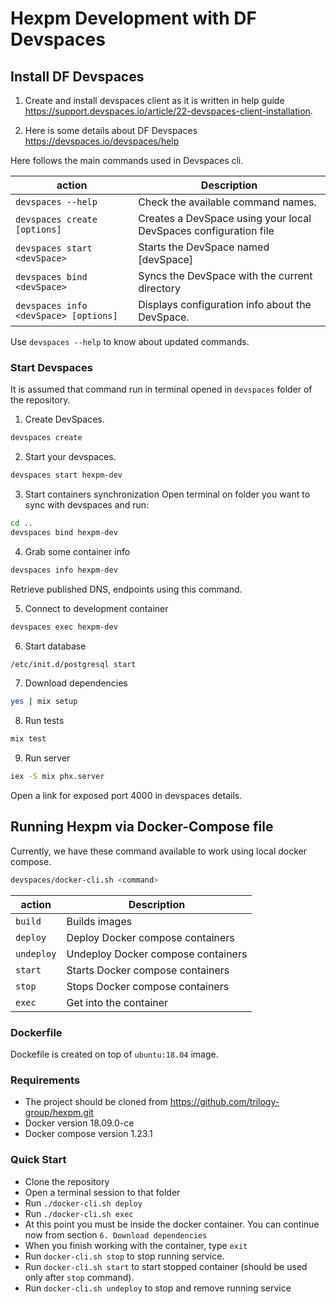 # Hexpm Development with DF Devspaces

## Install DF Devspaces

1. Create and install devspaces client as it is written in help guide https://support.devspaces.io/article/22-devspaces-client-installation.

2. Here is some details about DF Devspaces https://devspaces.io/devspaces/help

Here follows the main commands used in Devspaces cli. 

|action   |Description                                                                                   |
|---------|----------------------------------------------------------------------------------------------|
|`devspaces --help`                    |Check the available command names.                               |
|`devspaces create [options]`          |Creates a DevSpace using your local DevSpaces configuration file |
|`devspaces start <devSpace>`          |Starts the DevSpace named \[devSpace\]                           |
|`devspaces bind <devSpace>`           |Syncs the DevSpace with the current directory                    |
|`devspaces info <devSpace> [options]` |Displays configuration info about the DevSpace.                  |

Use `devspaces --help` to know about updated commands.


### Start Devspaces 

It is assumed that command run in terminal opened in `devspaces` folder of the repository.

1.  Create DevSpaces.

```bash
devspaces create
```

2. Start your devspaces.
```bash
devspaces start hexpm-dev
```

3. Start containers synchronization
Open terminal on folder you want to sync with devspaces and run:

```bash
cd ..
devspaces bind hexpm-dev
```
4. Grab some container info

```bash
devspaces info hexpm-dev
```

Retrieve published DNS, endpoints using this command.

5. Connect to development container

```bash
devspaces exec hexpm-dev
```

6. Start database

```bash
/etc/init.d/postgresql start
```

7. Download dependencies
```bash
yes | mix setup 
```

8. Run tests
```bash
mix test
```

9. Run server
```bash
iex -S mix phx.server
```

Open a link for exposed port 4000 in devspaces details.

## Running Hexpm via Docker-Compose file

Currently, we have these command available to work using local docker compose.

```bash
devspaces/docker-cli.sh <command>
```

|action    |Description                                                               |
|----------|--------------------------------------------------------------------------|
|`build`   |Builds images                                                             |                                      
|`deploy`  |Deploy Docker compose containers                                          |
|`undeploy`|Undeploy Docker compose containers                                        |
|`start`   |Starts Docker compose containers                                          |
|`stop`    |Stops Docker compose containers                                           |
|`exec`    |Get into the container                                                    |


### Dockerfile
 Dockefile is created on top of `ubuntu:18.04` image.

### Requirements
 - The project should be cloned from https://github.com/trilogy-group/hexpm.git
 - Docker version 18.09.0-ce
 - Docker compose version 1.23.1 

### Quick Start
- Clone the repository
- Open a terminal session to that folder
- Run `./docker-cli.sh deploy`
- Run `./docker-cli.sh exec`
- At this point you must be inside the docker container. You can continue now from section `6. Download dependencies`
- When you finish working with the container, type `exit`
- Run `docker-cli.sh stop` to stop running service.
- Run `docker-cli.sh start` to start stopped container (should be used only after `stop` command).
- Run `docker-cli.sh undeploy` to stop and remove running service
